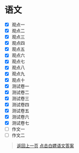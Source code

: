 # 语文
- [x] 观点一
- [x] 观点二
- [x] 观点三
- [x] 观点四
- [x] 观点五
- [x] 观点六
- [x] 观点七
- [x] 观点八
- [x] 观点九
- [x] 观点十
- [x] 测试卷一
- [x] 测试卷二
- [x] 测试卷三
- [x] 测试卷四
- [x] 测试卷五
- [x] 测试卷六
- [x] 测试卷七
- [ ] 作文一
- [ ] 作文二
>[返回上一页](https://zhs141.github.io/homework/eight_han/index.html)
>[点击白嫖语文答案](https://zhs141.github.io/homework/eight_han/YvWen_DaAn)
